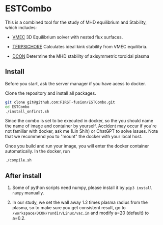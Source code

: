 # ESTCombo
This is a combined tool for the study of MHD equilibrium and Stability, which includes:

- [VMEC](https://github.com/ORNL-Fusion/Stellarator-Tools.git) 3D Equilibrium solver with nested flux surfaces.

- [TERPSICHORE](https://github.com/FIRST-fusion/TERPSICHORE.git) Calculates ideal kink stability from VMEC equilibria.

- [DCON](https://github.com/FIRST-fusion/DCON.git) Determine the MHD stability of axisymmetric toroidal plasma

## Install

Before you start, ask the server manager if you have acess to docker. 

Clone the repository and install all packages.

``` bash
git clone git@github.com:FIRST-fusion/ESTCombo.git
cd ESTCombo
./install_onfirst.sh
```

Since the combo is set to be executed in docker, so the you should name the name of image and container by yourself. 
Accident may occur if you're not familiar with docker, ask me (Lin Shih) or ChatGPT to solve issues. 
Note that we recommend you to "mount" the docker with your local host.

Once you build and run your image, you will enter the docker container automatically. In the docker, run 

```bash
./compile.sh
```


## After install

1. Some of python scripts need numpy, please install it by `pip3 install numpy` manually.

2. In our study, we set the wall away 1.2 times plasma radius from the plasma, so to make sure you get consistent result, go to `/workspace/DCON/rundir/Linux/vac.in` and modify a=20 (default) to a=0.2.

